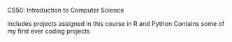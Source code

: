 CS50: Introduction to Computer Science

Includes projects assigned in this course in R and Python
Contains some of my first ever coding projects
